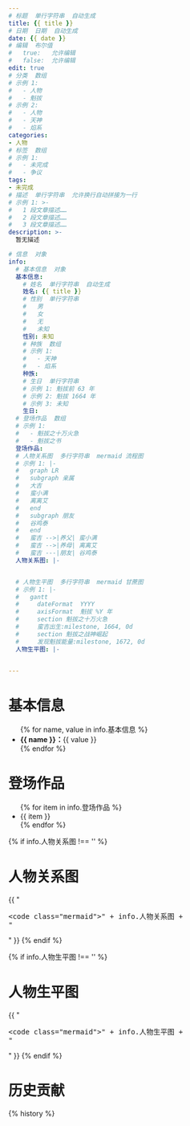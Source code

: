 ```yaml
---
# 标题  单行字符串  自动生成
title: {{ title }}
# 日期  日期  自动生成
date: {{ date }}
# 编辑  布尔值
#   true:   允许编辑
#   false:  允许编辑
edit: true
# 分类  数组
# 示例 1:
#   - 人物
#   - 魁拔
# 示例 2:
#   - 人物
#   - 天神
#   - 焰系
categories:
- 人物
# 标签  数组
# 示例 1:
#   - 未完成
#   - 争议
tags:
- 未完成
# 描述  单行字符串  允许换行自动拼接为一行
# 示例 1: >-
#   1 段文章描述……
#   2 段文章描述……
#   3 段文章描述……
description: >-
  暂无描述

# 信息  对象
info:
  # 基本信息  对象
  基本信息:
    # 姓名  单行字符串  自动生成
    姓名: {{ title }}
    # 性别  单行字符串
    #   男
    #   女
    #   无
    #   未知
    性别: 未知
    # 种族  数组
    # 示例 1:
    #   - 天神
    #   - 焰系
    种族:
    # 生日  单行字符串
    # 示例 1: 魁拔前 63 年
    # 示例 2: 魁拔 1664 年
    # 示例 3: 未知
    生日:
  # 登场作品  数组
  # 示例 1:
  #   - 魁拔之十万火急
  #   - 魁拔之书
  登场作品:
  # 人物关系图  多行字符串  mermaid 流程图
  # 示例 1: |-
  #   graph LR
  #   subgraph 亲属
  #   大吉
  #   蛮小满
  #   离离艾
  #   end
  #   subgraph 朋友
  #   谷鸡泰
  #   end
  #   蛮吉 -->|养父| 蛮小满
  #   蛮吉 -->|养母| 离离艾
  #   蛮吉 ---|朋友| 谷鸡泰
  人物关系图: |-


  # 人物生平图  多行字符串  mermaid 甘蔗图
  # 示例 1: |-
  #   gantt
  #     dateFormat  YYYY
  #     axisFormat  魁拔 %Y 年
  #     section 魁拔之十万火急
  #     蛮吉出生:milestone, 1664, 0d
  #     section 魁拔之战神崛起
  #     发现魁拔能量:milestone, 1672, 0d
  人物生平图: |-

  
---
```

# 基本信息

<ul>
{% for name, value in info.基本信息 %}
  <li><strong>{{ name }}：</strong>{{ value }}</li>
{% endfor %}
</ul>

# 登场作品

<ul>
{% for item in info.登场作品 %}
  <li>{{ item }}</li>
{% endfor %}
</ul>

{% if info.人物关系图 !== '' %}
# 人物关系图

{{ "<pre><code class=\"mermaid\">" + info.人物关系图 + "</code></pre>" }}
{% endif %}

{% if info.人物生平图 !== '' %}
# 人物生平图

{{ "<pre><code class=\"mermaid\">" + info.人物生平图 + "</code></pre>" }}
{% endif %}

# 历史贡献
{% history %}